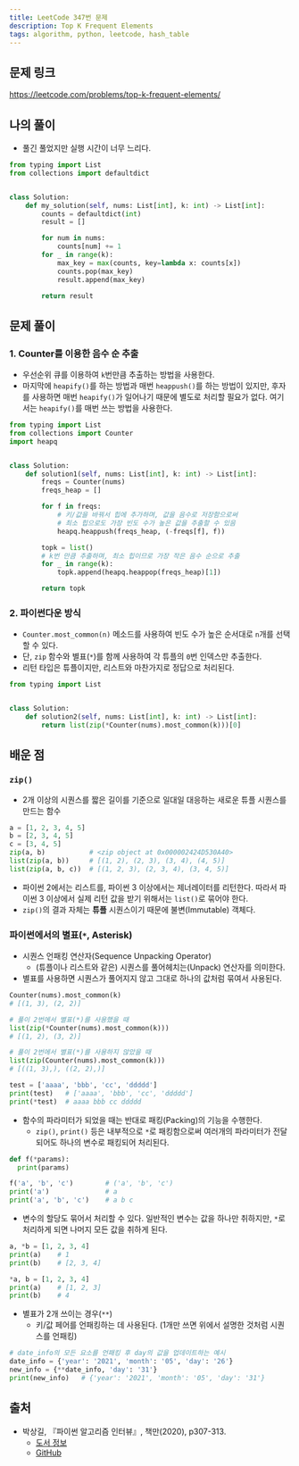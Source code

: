 ```yaml
---
title: LeetCode 347번 문제
description: Top K Frequent Elements
tags: algorithm, python, leetcode, hash_table
---
```


## 문제 링크

https://leetcode.com/problems/top-k-frequent-elements/

## 나의 풀이

- 풀긴 풀었지만 실행 시간이 너무 느리다.

```python
from typing import List
from collections import defaultdict


class Solution:
    def my_solution(self, nums: List[int], k: int) -> List[int]:
        counts = defaultdict(int)
        result = []

        for num in nums:
            counts[num] += 1
        for _ in range(k):
            max_key = max(counts, key=lambda x: counts[x])
            counts.pop(max_key)
            result.append(max_key)

        return result
```

## 문제 풀이

### 1. Counter를 이용한 음수 순 추출

- 우선순위 큐를 이용하여 `k`번만큼 추출하는 방법을 사용한다.
- 마지막에 `heapify()`를 하는 방법과 매번 `heappush()`를 하는 방법이 있지만, 후자를 사용하면 매번 `heapify()`가 일어나기 때문에 별도로 처리할 필요가 없다. 여기서는 `heapify()`를 매번 쓰는 방법을 사용한다.

```python
from typing import List
from collections import Counter
import heapq


class Solution:
    def solution1(self, nums: List[int], k: int) -> List[int]:
        freqs = Counter(nums)
        freqs_heap = []

        for f in freqs:
            # 키/값을 바꿔서 힙에 추가하며, 값을 음수로 저장함으로써
            # 최소 힙으로도 가장 빈도 수가 높은 값을 추출할 수 있음
            heapq.heappush(freqs_heap, (-freqs[f], f))

        topk = list()
        # k번 만큼 추출하며, 최소 힙이므로 가장 작은 음수 순으로 추출
        for _ in range(k):
            topk.append(heapq.heappop(freqs_heap)[1])

        return topk
```

### 2. 파이썬다운 방식

- `Counter.most_common(n)` 메소드를 사용하여 빈도 수가 높은 순서대로 `n`개를 선택할 수 있다.
- 단, `zip` 함수와 별표(`*`)를 함께 사용하여 각 튜플의 `0`번 인덱스만 추출한다.
- 리턴 타입은 튜플이지만, 리스트와 마찬가지로 정답으로 처리된다.

```python
from typing import List


class Solution:
    def solution2(self, nums: List[int], k: int) -> List[int]:
        return list(zip(*Counter(nums).most_common(k)))[0]
```

## 배운 점

### `zip()`
- 2개 이상의 시퀀스를 짧은 길이를 기준으로 일대일 대응하는 새로운 튜플 시퀀스를 만드는 함수
```python
a = [1, 2, 3, 4, 5]
b = [2, 3, 4, 5]
c = [3, 4, 5]
zip(a, b)           # <zip object at 0x000002424D530A40>
list(zip(a, b))     # [(1, 2), (2, 3), (3, 4), (4, 5)]
list(zip(a, b, c))  # [(1, 2, 3), (2, 3, 4), (3, 4, 5)]
```
- 파이썬 2에서는 리스트를, 파이썬 3 이상에서는 제너레이터를 리턴한다. 따라서 파이썬 3 이상에서 실제 리턴 값을 받기 위해서는 `list()`로 묶어야 한다.
- `zip()`의 결과 자체는 **튜플** 시퀀스이기 때문에 불변(Immutable) 객체다.
  
### 파이썬에서의 별표(`*`, Asterisk)
- 시퀀스 언패킹 연산자(Sequence Unpacking Operator)
  - (튜플이나 리스트와 같은) 시퀀스를 풀어헤치는(Unpack) 연산자를 의미한다.
- 별표를 사용하면 시퀀스가 풀어지지 않고 그대로 하나의 값처럼 묶여서 사용된다.
```python
Counter(nums).most_common(k)
# [(1, 3), (2, 2)]

# 풀이 2번에서 별표(*)를 사용했을 때
list(zip(*Counter(nums).most_common(k)))
# [(1, 2), (3, 2)]

# 풀이 2번에서 별표(*)를 사용하지 않았을 때
list(zip(Counter(nums).most_common(k)))
# [((1, 3),), ((2, 2),)]
```
```python
test = ['aaaa', 'bbb', 'cc', 'ddddd']
print(test)   # ['aaaa', 'bbb', 'cc', 'ddddd']
print(*test)  # aaaa bbb cc ddddd
```
- 함수의 파라미터가 되었을 때는 반대로 패킹(Packing)의 기능을 수행한다.
  - `zip()`, `print()` 등은 내부적으로 `*`로 패킹함으로써 여러개의 파라미터가 전달되어도 하나의 변수로 패킹되어 처리된다.
```python
def f(*params):
  print(params)

f('a', 'b', 'c')        # ('a', 'b', 'c')
print('a')              # a
print('a', 'b', 'c')    # a b c
```
- 변수의 할당도 묶어서 처리할 수 있다. 일반적인 변수는 값을 하나만 취하지만, `*`로 처리하게 되면 나머지 모든 값을 취하게 된다.
```python
a, *b = [1, 2, 3, 4]
print(a)    # 1
print(b)    # [2, 3, 4]

*a, b = [1, 2, 3, 4]
print(a)    # [1, 2, 3]
print(b)    # 4
```
- 별표가 2개 쓰이는 경우(`**`)
  - 키/값 페어를 언패킹하는 데 사용된다. (1개만 쓰면 위에서 설명한 것처럼 시퀀스를 언패킹)
```python
# date_info의 모든 요소를 언패킹 후 day의 값을 업데이트하는 예시
date_info = {'year': '2021', 'month': '05', 'day': '26'}
new_info = {**date_info, 'day': '31'}
print(new_info)   # {'year': '2021', 'month': '05', 'day': '31'}
```

## 출처

- 박상길, 『파이썬 알고리즘 인터뷰』, 책만(2020), p307-313.
  - [도서 정보](https://www.onlybook.co.kr/entry/algorithm-interview)
  - [GitHub](https://github.com/onlybooks/algorithm-interview)
